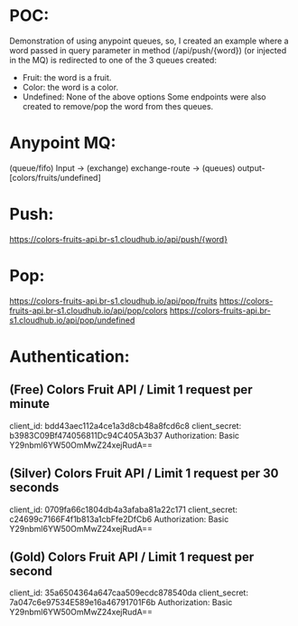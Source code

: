 # POC:
Demonstration of using anypoint queues, so, I created an example where a word passed in query parameter in method (/api/push/{word}) (or injected in the MQ) is redirected to one of the 3 queues created:
 - Fruit: the word is a fruit.
 - Color: the word is a color.
 - Undefined: None of the above options
Some endpoints were also created to remove/pop the word from thes queues.

# Anypoint MQ:
(queue/fifo) Input -> (exchange) exchange-route -> (queues) output-[colors/fruits/undefined]

# Push:
https://colors-fruits-api.br-s1.cloudhub.io/api/push/{word}

# Pop:
https://colors-fruits-api.br-s1.cloudhub.io/api/pop/fruits
https://colors-fruits-api.br-s1.cloudhub.io/api/pop/colors
https://colors-fruits-api.br-s1.cloudhub.io/api/pop/undefined

# Authentication:

## (Free) Colors Fruit API / Limit 1 request per minute
client_id: bdd43aec112a4ce1a3d8cb48a8fcd6c8
client_secret: b3983C09Bf474056811Dc94C405A3b37
Authorization: Basic Y29nbml6YW50OmMwZ24xejRudA==

## (Silver) Colors Fruit API / Limit 1 request per 30 seconds
client_id: 0709fa66c1804db4a3afaba81a22c171
client_secret: c24699c7166F4f1b813a1cbFfe2DfCb6
Authorization: Basic Y29nbml6YW50OmMwZ24xejRudA==

## (Gold) Colors Fruit API / Limit 1 request per second
client_id: 35a6504364a647caa509ecdc878540da
client_secret: 7a047c6e97534E589e16a46791701F6b
Authorization: Basic Y29nbml6YW50OmMwZ24xejRudA==
